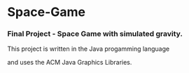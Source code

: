 # Space-Game

### Final Project - Space Game with simulated gravity.

This project is written in the Java progamming language

and uses the ACM Java Graphics Libraries.
